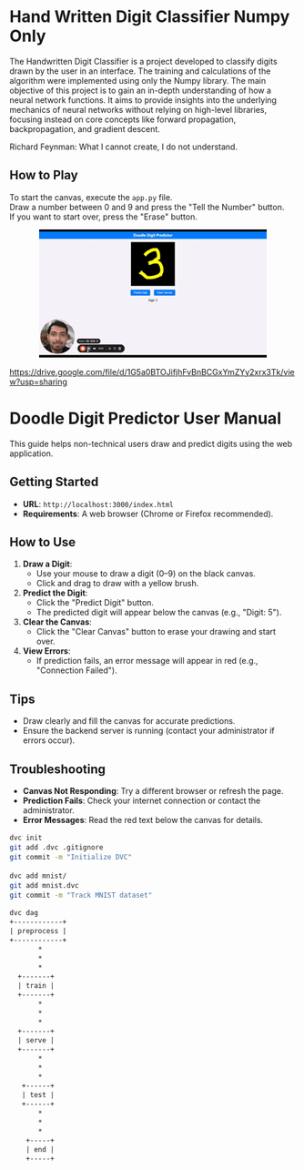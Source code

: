 # Hand Written Digit Classifier Numpy Only
The Handwritten Digit Classifier is a project developed to classify digits drawn by the user in an interface. The training and calculations of the algorithm were implemented using only the Numpy library. The main objective of this project is to gain an in-depth understanding of how a neural network functions. It aims to provide insights into the underlying mechanics of neural networks without relying on high-level libraries, focusing instead on core concepts like forward propagation, backpropagation, and gradient descent.

Richard Feynman: What I cannot create, I do not understand.

<!-- https://github.com/user-attachments/assets/39132ce1-bf7e-4020-86cf-b6afc05fa541 -->

## How to Play
To start the canvas, execute the `app.py` file.<br>
Draw a number between 0 and 9 and press the "Tell the Number" button.<br>
If you want to start over, press the "Erase" button.<br>

<div align="center">
  <img src="doodle.gif"  />
</div>
 

  https://drive.google.com/file/d/1G5a0BTOJifjhFvBnBCGxYmZYy2xrx3Tk/view?usp=sharing

# Doodle Digit Predictor User Manual

This guide helps non-technical users draw and predict digits using the web application.

## Getting Started
- **URL**: `http://localhost:3000/index.html`
- **Requirements**: A web browser (Chrome or Firefox recommended).

## How to Use
1. **Draw a Digit**:
   - Use your mouse to draw a digit (0–9) on the black canvas.
   - Click and drag to draw with a yellow brush.
2. **Predict the Digit**:
   - Click the "Predict Digit" button.
   - The predicted digit will appear below the canvas (e.g., "Digit: 5").
3. **Clear the Canvas**:
   - Click the "Clear Canvas" button to erase your drawing and start over.
4. **View Errors**:
   - If prediction fails, an error message will appear in red (e.g., "Connection Failed").

## Tips
- Draw clearly and fill the canvas for accurate predictions.
- Ensure the backend server is running (contact your administrator if errors occur).

## Troubleshooting
- **Canvas Not Responding**: Try a different browser or refresh the page.
- **Prediction Fails**: Check your internet connection or contact the administrator.
- **Error Messages**: Read the red text below the canvas for details.

<!-- ## Screenshot
[Insert screenshot of the canvas with a drawn digit and result] -->


```bash
dvc init
git add .dvc .gitignore
git commit -m "Initialize DVC"

dvc add mnist/
git add mnist.dvc
git commit -m "Track MNIST dataset"
```


```
dvc dag
+------------+ 
| preprocess | 
+------------+ 
       *       
       *       
       *       
  +-------+    
  | train |    
  +-------+    
       *       
       *       
       *       
  +-------+    
  | serve |    
  +-------+    
       *       
       *       
       *       
   +------+    
   | test |    
   +------+    
       *       
       *       
       *       
    +-----+    
    | end |    
    +-----+   
```